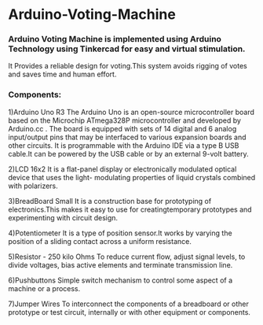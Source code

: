 # Arduino-Voting-Machine

### Arduino Voting Machine is implemented using Arduino Technology using Tinkercad for easy and virtual stimulation. 
It Provides a reliable design for voting.This system avoids rigging of votes and saves time and human effort.

### Components:
1)Arduino Uno R3
The Arduino Uno is an open-source microcontroller board based on the Microchip ATmega328P microcontroller and developed by Arduino.cc . The board is equipped with sets of 14 digital and 6 analog input/output pins that may be interfaced to various expansion boards and other circuits. It is programmable with the Arduino IDE  via a type B USB cable.It can be powered by the USB cable or by an external 9-volt battery.

2)LCD 16x2
It is a flat-panel display or electronically modulated optical device that uses the light- modulating properties of liquid crystals combined with polarizers. 

3)BreadBoard Small
It is a construction base for prototyping of electronics.This makes it easy to use for creatingtemporary prototypes and experimenting with circuit design.

4)Potentiometer
It is a type of position sensor.It works by varying the position of a sliding contact across a uniform resistance.

5)Resistor - 250 kilo Ohms
To reduce current flow, adjust signal levels, to divide voltages, bias active elements and terminate transmission line.

6)Pushbuttons
Simple switch mechanism to control some aspect of a machine or a process.

7)Jumper Wires
   To interconnect the components of a breadboard or other prototype or test circuit, internally or with other equipment or components.

